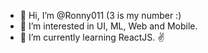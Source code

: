 - 👋 Hi, I’m @Ronny011 (3 is my number :)
- 👀 I’m interested in UI, ML, Web and Mobile.
- 🌱 I’m currently learning ReactJS.
✌
